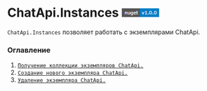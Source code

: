 # ChatApi.Instances [![NuGet version (ChatApi.Instance)](../../../Images/NuGetVersions/ChatApi.Instance_NuGetVersion.png)](https://www.nuget.org/packages/ChatApi.Instance/)
`ChatApi.Instances` позволяет работать с экземплярами ChatApi.

### Оглавление
1.  [`Получение коллекции экземпляров ChatApi.`](Operations/GetChatApiInstances.md)
2.  [`Создание нового экземпляра ChatApi.`](Operations/CreateChatApiInstance.md)
3.  [`Удаление экземпляра ChatApi.`](Operations/RemoveChatApiInstance.md)
